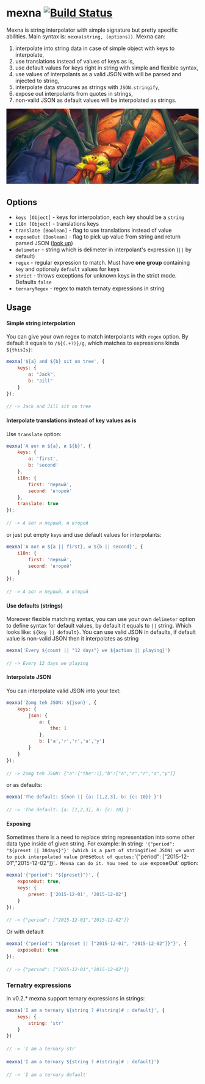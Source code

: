 # mexna [![Build Status](https://travis-ci.org/zefirka/mexna.svg?branch=master)](https://travis-ci.org/zefirka/mexna)

Mexna is string interpolator with simple signature but pretty specific abilities.
Main syntax is: `mexna(string, [options])`.
Mexna can:
 1. interpolate into string data in case of simple object with keys to interpolate,
 2. use translations instead of values of keys as is,
 3. use default values for keys right in string with simple and flexible syntax,
 4. use values of interpolants as a valid JSON with will be parsed and injected to string,
 5. interpolate data strucures as strings with `JSON.stringify`,
 6. expose out interpolants from quotes in strings,
 7. non-valid JSON as default values will be interpolated as strings.

<img src="./mexna.jpg" align="right"/>

<br><br><br><br><br><br><br><br><br><br><br><br>

## Options

 - `keys [Object]` - keys for interpolation, each key should be a `string`
 - `i18n [Object]` - translations keys
 - `translate [Boolean]` - flag to use translations instead of value
 - `exposeOut [Boolean]` - flag to pick up value from string and return parsed JSON ([look up](#exposing))
 - `delimeter` - string which is delimeter in interpolant's expression (`||` by default)
 - `regex` - regular expression to match. Must have **one group** containing `key` and optionaly `default` values for keys
 - `strict` - throws exceptions for unknown keys in the strict mode. Defaults `false`
 - `ternaryRegex` - regex to match ternaty expressions in string

## Usage

#### Simple string interpolation
You can give your own regex to match interpolants with `regex` option. By default it equals to `/${(.+?)}/g`, which matches to expressions kinda `${thisIs}`:

```js
mexna('${a} and ${b} sit on tree', {
	keys: {
		a: "Jack",
		b: "Jill"
	}
});

// -> Jack and Jill sit on tree
```

#### Interpolate translations instead of key values as is
Use `translate` option:

```js
mexna('А вот и ${a}, и ${b}', {
	keys: {
		a: 'first',
		b: 'second'
	},
	i18n: {
		first: 'первый',
		second: 'второй'
	},
	translate: true
});

// -> А вот и первый, и второй
```

or just put empty `keys` and use default values for interpolants:


```js
mexna('А вот и ${a || first}, и ${b || second}', {
	i18n: {
		first: 'первый',
		second: 'второй'
	}
});

// -> А вот и первый, и второй
```

#### Use defaults (strings)
Moreover flexible matching syntax, you can use your own `delimeter` option to define syntax for default values, by default it equals to `||` string. Which looks like: `${key || default}`. You can use valid JSON in defaults, if default value is non-valid JSON then it interpolates as string

```js
mexna('Every ${count || "12 days"} we ${action || playing}')

// -> Every 12 days we playing
```

#### Interpolate JSON
You can interpolate valid JSON into your text:

```js
mexna('Zomg teh JSON: ${json}', {
	keys: {
		json: {
			a: {
				the: 1
			},
			b: ['a','r','r','a','y']
		}
	}
});

// -> Zomg teh JSON: {"a":{"the":1},"b":["a","r","r","a","y"]}
```

or as defaults:


```js
mexna('The default: ${non || {a: [1,2,3], b: {c: 10}} }')

// -> 'The default: {a: [1,2,3], b: {c: 10} }'
```

#### Exposing
Sometimes there is a need to replace string representation into some other data type inside of given string. For example:
In string: `'{"period": "${preset || 30days}"}' (which is a part of stringified JSON) we want to pick interpolated value `preset` out of quotes: `'{"period": ["2015-12-01","2015-12-02"]}'`. Mexna can do it. You need to use `exposeOut` option:

```js
mexna('{"period": "${preset}"}', {
	exposeOut: true,
	keys: {
		preset: ['2015-12-01', '2015-12-02']
	}
});

// -> {"period": ["2015-12-01","2015-12-02"]}
```

Or with default
```js
mexna('{"period": "${preset || ["2015-12-01", "2015-12-02"]}"}', {
	exposeOut: true
});

// -> {"period": ["2015-12-01","2015-12-02"]}
```

### Ternatry expressions

In v0.2.* mexna support ternary expressions in strings:

```js
mexna('I am a ternary ${string ? #(string)# : default}', {
    keys: {
        string: 'str'
    }
})

// -> 'I am a ternary str'

mexna('I am a ternary ${string ? #(string)# : default}')

// -> 'I am a ternary default'
```
